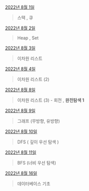 [2022년 8월 1일](8월/0801/0801.md)

> 스택 , 큐

[2022년 8월 2일](8월/0802/0802.md)

>Heap , Set

[2022년 8월 3일](0803/0803.md)

>이차원 리스트

[2022년 8월 4일](0804/0804.md)

>이차원 리스트 (2)

[2022년 8월 8일](0808/0808.md)

>이차원 리스트 (3) - 회전 , **완전탐색 1**

[2022년 8월 9일](0809/0809.md)

>그래프 (무방향, 유방향)

[2022년 8월 10일](0810/0810.md)

>DFS ( 깊이 우선 탐색 )

[2022년 8월 11일](0811/0811.md)

>BFS (너비 우선 탐색)

[2022년 8월 16일](0816/0816.md)

> 데이터베이스 기초
